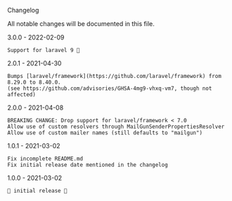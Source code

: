 Changelog

All notable changes will be documented in this file.   

3.0.0 - 2022-02-09

    Support for laravel 9 🎉

2.0.1 - 2021-04-30

    Bumps [laravel/framework](https://github.com/laravel/framework) from 8.29.0 to 8.40.0.
    (see https://github.com/advisories/GHSA-4mg9-vhxq-vm7, though not affected)

2.0.0 - 2021-04-08

    BREAKING CHANGE: Drop support for laravel/framework < 7.0
    Allow use of custom resolvers through MailGunSenderPropertiesResolver
    Allow use of custom mailer names (still defaults to "mailgun")


1.0.1 - 2021-03-02

    Fix incomplete README.md   
    Fix initial release date mentioned in the changelog

    
1.0.0 - 2021-03-02

    🎉 initial release 🎉
